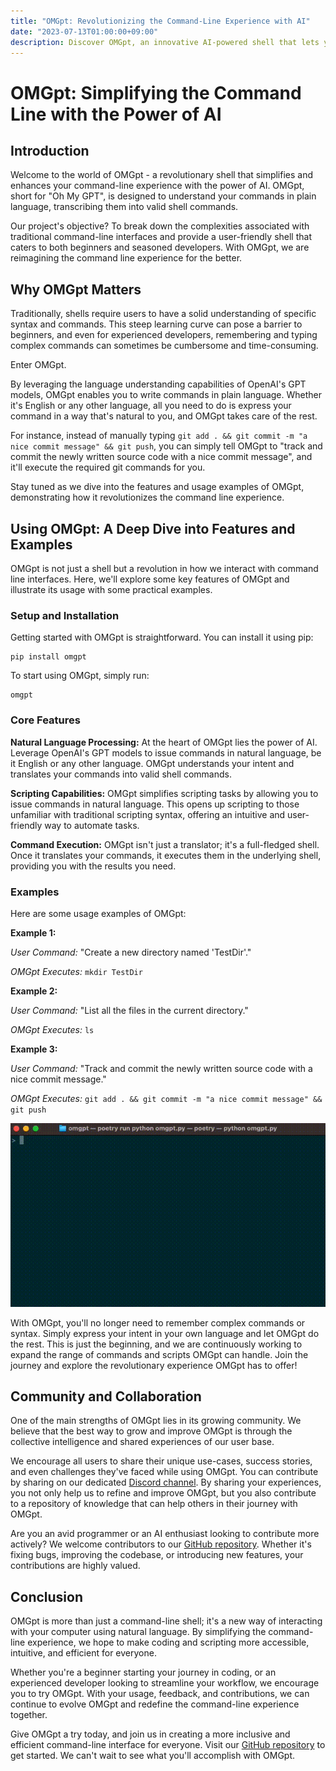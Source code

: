 ```yaml
---
title: "OMGpt: Revolutionizing the Command-Line Experience with AI"
date: "2023-07-13T01:00:00+09:00"
description: Discover OMGpt, an innovative AI-powered shell that lets you control your command line using natural language. Learn about its unique features, usage examples, and how it's transforming scripting and programming tasks.
---
```


# OMGpt: Simplifying the Command Line with the Power of AI

## Introduction

Welcome to the world of OMGpt - a revolutionary shell that simplifies and enhances your command-line experience with the power of AI. OMGpt, short for "Oh My GPT", is designed to understand your commands in plain language, transcribing them into valid shell commands.

Our project's objective? To break down the complexities associated with traditional command-line interfaces and provide a user-friendly shell that caters to both beginners and seasoned developers. With OMGpt, we are reimagining the command line experience for the better.

## Why OMGpt Matters

Traditionally, shells require users to have a solid understanding of specific syntax and commands. This steep learning curve can pose a barrier to beginners, and even for experienced developers, remembering and typing complex commands can sometimes be cumbersome and time-consuming.

Enter OMGpt.

By leveraging the language understanding capabilities of OpenAI's GPT models, OMGpt enables you to write commands in plain language. Whether it's English or any other language, all you need to do is express your command in a way that's natural to you, and OMGpt takes care of the rest.

For instance, instead of manually typing `git add . && git commit -m "a nice commit message" && git push`, you can simply tell OMGpt to "track and commit the newly written source code with a nice commit message", and it'll execute the required git commands for you.

Stay tuned as we dive into the features and usage examples of OMGpt, demonstrating how it revolutionizes the command line experience.

## Using OMGpt: A Deep Dive into Features and Examples

OMGpt is not just a shell but a revolution in how we interact with command line interfaces. Here, we'll explore some key features of OMGpt and illustrate its usage with some practical examples.

### Setup and Installation

Getting started with OMGpt is straightforward. You can install it using pip:

```shell
pip install omgpt
```

To start using OMGpt, simply run:

```shell
omgpt
```

### Core Features

**Natural Language Processing:** At the heart of OMGpt lies the power of AI. Leverage OpenAI's GPT models to issue commands in natural language, be it English or any other language. OMGpt understands your intent and translates your commands into valid shell commands.

**Scripting Capabilities:** OMGpt simplifies scripting tasks by allowing you to issue commands in natural language. This opens up scripting to those unfamiliar with traditional scripting syntax, offering an intuitive and user-friendly way to automate tasks.

**Command Execution:** OMGpt isn't just a translator; it's a full-fledged shell. Once it translates your commands, it executes them in the underlying shell, providing you with the results you need.

### Examples

Here are some usage examples of OMGpt:

**Example 1:**

_User Command:_ "Create a new directory named 'TestDir'."

_OMGpt Executes:_ `mkdir TestDir`

**Example 2:**

_User Command:_ "List all the files in the current directory."

_OMGpt Executes:_ `ls`

**Example 3:**

_User Command:_ "Track and commit the newly written source code with a nice commit message."

_OMGpt Executes:_ `git add . && git commit -m "a nice commit message" && git push`

![Demo](./omgpt.gif)

With OMGpt, you'll no longer need to remember complex commands or syntax. Simply express your intent in your own language and let OMGpt do the rest. This is just the beginning, and we are continuously working to expand the range of commands and scripts OMGpt can handle. Join the journey and explore the revolutionary experience OMGpt has to offer!

## Community and Collaboration

One of the main strengths of OMGpt lies in its growing community. We believe that the best way to grow and improve OMGpt is through the collective intelligence and shared experiences of our user base.

We encourage all users to share their unique use-cases, success stories, and even challenges they've faced while using OMGpt. You can contribute by sharing on our dedicated [Discord channel](https://discord.gg/yxp9v2Nf). By sharing your experiences, you not only help us to refine and improve OMGpt, but you also contribute to a repository of knowledge that can help others in their journey with OMGpt.

Are you an avid programmer or an AI enthusiast looking to contribute more actively? We welcome contributors to our [GitHub repository](https://github.com/ywkim/omgpt). Whether it's fixing bugs, improving the codebase, or introducing new features, your contributions are highly valued.

## Conclusion

OMGpt is more than just a command-line shell; it's a new way of interacting with your computer using natural language. By simplifying the command-line experience, we hope to make coding and scripting more accessible, intuitive, and efficient for everyone.

Whether you're a beginner starting your journey in coding, or an experienced developer looking to streamline your workflow, we encourage you to try OMGpt. With your usage, feedback, and contributions, we can continue to evolve OMGpt and redefine the command-line experience together.

Give OMGpt a try today, and join us in creating a more inclusive and efficient command-line interface for everyone. Visit our [GitHub repository](https://github.com/ywkim/omgpt) to get started. We can't wait to see what you'll accomplish with OMGpt.
